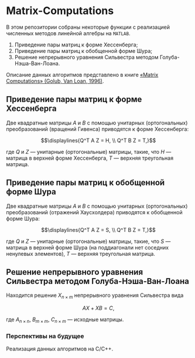 # Matrix-Computations
В этом репозитории собраны некоторые функции с реализацией численных методов линейной алгебры на `MATLAB`.
1. Приведение пары матриц к форме Хессенберга;
3. Приведение пары матриц к обобщенной форме Шура;
4. Решение непрерывного уравнения Сильвестра методом Голуба-Нэша-Ван-Лоана.

Описание данных алгоритмов представлено в книге [«Matrix Computations» (Golub, Van Loan, 1996)](https://github.com/LeoKhariton/Matrix-Computations/blob/main/Golub%20G.H.%2C%20Van%20Loan%20C.F.%20-%20Matrix%20Computations%20(1996).pdf).
## Приведение пары матриц к форме Хессенберга
Две квадратные матрицы $A$ и $B$ с помощью унитарных (ортогональных) преобразований (вращений Гивенса) приводятся к форме Хессенберга:
```math
\displaylines{Q^T A Z = H, \\ Q^T B Z = T,}
```
где $Q$ и $Z$ &mdash; унитарные (ортогональные) матрицы, такие, что $H$ &mdash; матрица в верхней форме Хессенберга, $T$ &mdash; верхняя треугольная матрица.
## Приведение пары матриц к обобщенной форме Шура
Две квадратные матрицы $A$ и $B$ с помощью унитарных (ортогональных) преобразований (отражений Хаусхолдера) приводятся к обобщенной форме Шура:
```math
\displaylines{Q^T A Z = S, \\ Q^T B Z = T,}
```
где $Q$ и $Z$ &mdash; унитарные (ортогональные) матрицы, такие, что $S$ &mdash; матрица в верхней форме Шура (на поддиагонали нет соседних ненулевых элементов), $T$ &mdash; верхняя треугольная матрица.
## Решение непрерывного уравнения Сильвестра методом Голуба-Нэша-Ван-Лоана
Находится решение $X_{n \times m}$ непрерывного уравнения Сильвестра вида
```math
AX+XB=C,
```
где $A_{n \times n}$, $B_{m \times m}$, $C_{n \times m}$ &mdash; исходные матрицы.
### Перспективы на будущее
Реализация данных алгоритмов на С/С++.

